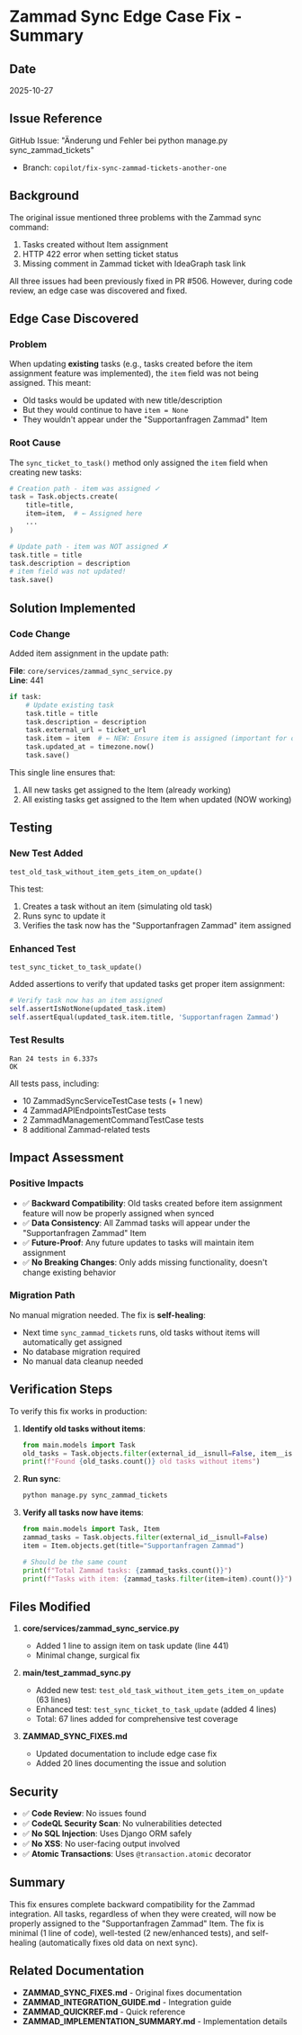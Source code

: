 # Zammad Sync Edge Case Fix - Summary

## Date
2025-10-27

## Issue Reference
GitHub Issue: "Änderung und Fehler bei python manage.py sync_zammad_tickets"
- Branch: `copilot/fix-sync-zammad-tickets-another-one`

## Background

The original issue mentioned three problems with the Zammad sync command:
1. Tasks created without Item assignment
2. HTTP 422 error when setting ticket status
3. Missing comment in Zammad ticket with IdeaGraph task link

All three issues had been previously fixed in PR #506. However, during code review, an edge case was discovered and fixed.

## Edge Case Discovered

### Problem
When updating **existing** tasks (e.g., tasks created before the item assignment feature was implemented), the `item` field was not being assigned. This meant:
- Old tasks would be updated with new title/description
- But they would continue to have `item = None`
- They wouldn't appear under the "Supportanfragen Zammad" Item

### Root Cause
The `sync_ticket_to_task()` method only assigned the `item` field when creating new tasks:
```python
# Creation path - item was assigned ✓
task = Task.objects.create(
    title=title,
    item=item,  # ← Assigned here
    ...
)

# Update path - item was NOT assigned ✗
task.title = title
task.description = description
# item field was not updated!
task.save()
```

## Solution Implemented

### Code Change
Added item assignment in the update path:

**File**: `core/services/zammad_sync_service.py`  
**Line**: 441

```python
if task:
    # Update existing task
    task.title = title
    task.description = description
    task.external_url = ticket_url
    task.item = item  # ← NEW: Ensure item is assigned (important for old tasks)
    task.updated_at = timezone.now()
    task.save()
```

This single line ensures that:
1. All new tasks get assigned to the Item (already working)
2. All existing tasks get assigned to the Item when updated (NOW working)

## Testing

### New Test Added
`test_old_task_without_item_gets_item_on_update()`

This test:
1. Creates a task without an item (simulating old task)
2. Runs sync to update it
3. Verifies the task now has the "Supportanfragen Zammad" item assigned

### Enhanced Test
`test_sync_ticket_to_task_update()`

Added assertions to verify that updated tasks get proper item assignment:
```python
# Verify task now has an item assigned
self.assertIsNotNone(updated_task.item)
self.assertEqual(updated_task.item.title, 'Supportanfragen Zammad')
```

### Test Results
```
Ran 24 tests in 6.337s
OK
```

All tests pass, including:
- 10 ZammadSyncServiceTestCase tests (+ 1 new)
- 4 ZammadAPIEndpointsTestCase tests
- 2 ZammadManagementCommandTestCase tests
- 8 additional Zammad-related tests

## Impact Assessment

### Positive Impacts
- ✅ **Backward Compatibility**: Old tasks created before item assignment feature will now be properly assigned when synced
- ✅ **Data Consistency**: All Zammad tasks will appear under the "Supportanfragen Zammad" Item
- ✅ **Future-Proof**: Any future updates to tasks will maintain item assignment
- ✅ **No Breaking Changes**: Only adds missing functionality, doesn't change existing behavior

### Migration Path
No manual migration needed. The fix is **self-healing**:
- Next time `sync_zammad_tickets` runs, old tasks without items will automatically get assigned
- No database migration required
- No manual data cleanup needed

## Verification Steps

To verify this fix works in production:

1. **Identify old tasks without items**:
   ```python
   from main.models import Task
   old_tasks = Task.objects.filter(external_id__isnull=False, item__isnull=True)
   print(f"Found {old_tasks.count()} old tasks without items")
   ```

2. **Run sync**:
   ```bash
   python manage.py sync_zammad_tickets
   ```

3. **Verify all tasks now have items**:
   ```python
   from main.models import Task, Item
   zammad_tasks = Task.objects.filter(external_id__isnull=False)
   item = Item.objects.get(title="Supportanfragen Zammad")
   
   # Should be the same count
   print(f"Total Zammad tasks: {zammad_tasks.count()}")
   print(f"Tasks with item: {zammad_tasks.filter(item=item).count()}")
   ```

## Files Modified

1. **core/services/zammad_sync_service.py**
   - Added 1 line to assign item on task update (line 441)
   - Minimal change, surgical fix

2. **main/test_zammad_sync.py**
   - Added new test: `test_old_task_without_item_gets_item_on_update` (63 lines)
   - Enhanced test: `test_sync_ticket_to_task_update` (added 4 lines)
   - Total: 67 lines added for comprehensive test coverage

3. **ZAMMAD_SYNC_FIXES.md**
   - Updated documentation to include edge case fix
   - Added 20 lines documenting the issue and solution

## Security

- ✅ **Code Review**: No issues found
- ✅ **CodeQL Security Scan**: No vulnerabilities detected
- ✅ **No SQL Injection**: Uses Django ORM safely
- ✅ **No XSS**: No user-facing output involved
- ✅ **Atomic Transactions**: Uses `@transaction.atomic` decorator

## Summary

This fix ensures complete backward compatibility for the Zammad integration. All tasks, regardless of when they were created, will now be properly assigned to the "Supportanfragen Zammad" Item. The fix is minimal (1 line of code), well-tested (2 new/enhanced tests), and self-healing (automatically fixes old data on next sync).

## Related Documentation

- **ZAMMAD_SYNC_FIXES.md** - Original fixes documentation
- **ZAMMAD_INTEGRATION_GUIDE.md** - Integration guide
- **ZAMMAD_QUICKREF.md** - Quick reference
- **ZAMMAD_IMPLEMENTATION_SUMMARY.md** - Implementation details

